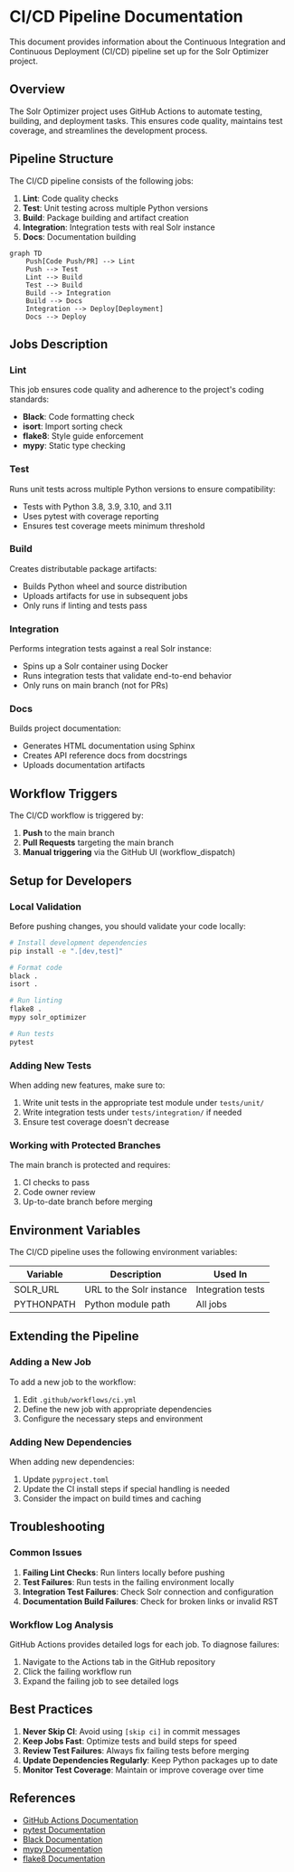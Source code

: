 # CI/CD Pipeline Documentation

This document provides information about the Continuous Integration and Continuous Deployment (CI/CD) pipeline set up for the Solr Optimizer project.

## Overview

The Solr Optimizer project uses GitHub Actions to automate testing, building, and deployment tasks. This ensures code quality, maintains test coverage, and streamlines the development process.

## Pipeline Structure

The CI/CD pipeline consists of the following jobs:

1. **Lint**: Code quality checks
2. **Test**: Unit testing across multiple Python versions
3. **Build**: Package building and artifact creation
4. **Integration**: Integration tests with real Solr instance
5. **Docs**: Documentation building

```mermaid
graph TD
    Push[Code Push/PR] --> Lint
    Push --> Test
    Lint --> Build
    Test --> Build
    Build --> Integration
    Build --> Docs
    Integration --> Deploy[Deployment]
    Docs --> Deploy
```

## Jobs Description

### Lint

This job ensures code quality and adherence to the project's coding standards:

- **Black**: Code formatting check
- **isort**: Import sorting check
- **flake8**: Style guide enforcement 
- **mypy**: Static type checking

### Test

Runs unit tests across multiple Python versions to ensure compatibility:

- Tests with Python 3.8, 3.9, 3.10, and 3.11
- Uses pytest with coverage reporting
- Ensures test coverage meets minimum threshold

### Build

Creates distributable package artifacts:

- Builds Python wheel and source distribution
- Uploads artifacts for use in subsequent jobs
- Only runs if linting and tests pass

### Integration

Performs integration tests against a real Solr instance:

- Spins up a Solr container using Docker
- Runs integration tests that validate end-to-end behavior
- Only runs on main branch (not for PRs)

### Docs

Builds project documentation:

- Generates HTML documentation using Sphinx
- Creates API reference docs from docstrings
- Uploads documentation artifacts

## Workflow Triggers

The CI/CD workflow is triggered by:

1. **Push** to the main branch
2. **Pull Requests** targeting the main branch
3. **Manual triggering** via the GitHub UI (workflow_dispatch)

## Setup for Developers

### Local Validation

Before pushing changes, you should validate your code locally:

```bash
# Install development dependencies
pip install -e ".[dev,test]"

# Format code
black .
isort .

# Run linting
flake8 .
mypy solr_optimizer

# Run tests
pytest
```

### Adding New Tests

When adding new features, make sure to:

1. Write unit tests in the appropriate test module under `tests/unit/`
2. Write integration tests under `tests/integration/` if needed
3. Ensure test coverage doesn't decrease

### Working with Protected Branches

The main branch is protected and requires:

1. CI checks to pass
2. Code owner review
3. Up-to-date branch before merging

## Environment Variables

The CI/CD pipeline uses the following environment variables:

| Variable | Description | Used In |
|----------|-------------|---------|
| SOLR_URL | URL to the Solr instance | Integration tests |
| PYTHONPATH | Python module path | All jobs |

## Extending the Pipeline

### Adding a New Job

To add a new job to the workflow:

1. Edit `.github/workflows/ci.yml`
2. Define the new job with appropriate dependencies
3. Configure the necessary steps and environment

### Adding New Dependencies

When adding new dependencies:

1. Update `pyproject.toml`
2. Update the CI install steps if special handling is needed
3. Consider the impact on build times and caching

## Troubleshooting

### Common Issues

1. **Failing Lint Checks**: Run linters locally before pushing
2. **Test Failures**: Run tests in the failing environment locally
3. **Integration Test Failures**: Check Solr connection and configuration
4. **Documentation Build Failures**: Check for broken links or invalid RST

### Workflow Log Analysis

GitHub Actions provides detailed logs for each job. To diagnose failures:

1. Navigate to the Actions tab in the GitHub repository
2. Click the failing workflow run
3. Expand the failing job to see detailed logs

## Best Practices

1. **Never Skip CI**: Avoid using `[skip ci]` in commit messages
2. **Keep Jobs Fast**: Optimize tests and build steps for speed
3. **Review Test Failures**: Always fix failing tests before merging
4. **Update Dependencies Regularly**: Keep Python packages up to date
5. **Monitor Test Coverage**: Maintain or improve coverage over time

## References

- [GitHub Actions Documentation](https://docs.github.com/en/actions)
- [pytest Documentation](https://docs.pytest.org/)
- [Black Documentation](https://black.readthedocs.io/)
- [mypy Documentation](https://mypy.readthedocs.io/)
- [flake8 Documentation](https://flake8.pycqa.org/)
